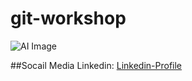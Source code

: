# git-workshop



![AI Image](https://github.com/Lara-Srour/git-workshop/assets/93338522/2cc61390-027d-44ff-bd6b-662c0b045885)

##Socail Media
Linkedin: [Linkedin-Profile](https://www.linkedin.com/in/lara-srour/)
